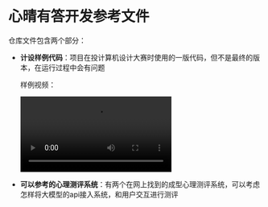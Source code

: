 # 心晴有答开发参考文件

仓库文件包含两个部分：

- **计设样例代码**：项目在投计算机设计大赛时使用的一版代码，但不是最终的版本，在运行过程中会有问题

  样例视频：

  <video src="https://github.com/NoraNotDora/mental-health-llm/blob/main/%E8%AE%A1%E8%AE%BE%E6%A0%B7%E4%BE%8B%E4%BB%A3%E7%A0%81/demo.mp4"></video>

- **可以参考的心理测评系统**：有两个在网上找到的成型心理测评系统，可以考虑怎样将大模型的api接入系统，和用户交互进行测评

